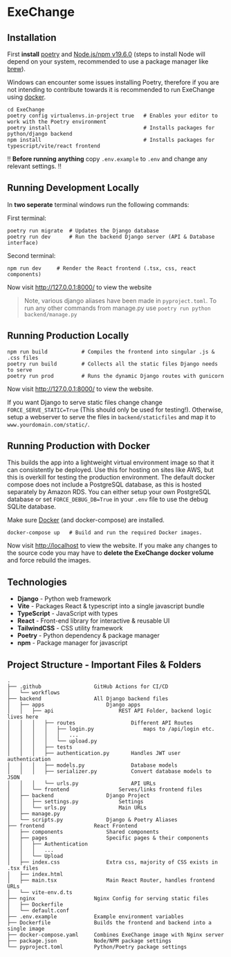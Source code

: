 # ExeChange

## Installation

First **install** [poetry](https://python-poetry.org/docs/#installing-with-the-official-installer) and [Node.js/npm v19.6.0](https://nodejs.org/en/) (steps to install Node will depend on your system, recommended to use a package manager like [brew](https://formulae.brew.sh/formula/node)).

Windows can encounter some issues installing Poetry, therefore if you are not intending to contribute towards it is recommended to run ExeChange using [docker](#running-production-with-docker).

```shell
cd ExeChange
poetry config virtualenvs.in-project true   # Enables your editor to work with the Poetry environment
poetry install                              # Installs packages for python/django backend
npm install                                 # Installs packages for typescript/vite/react frontend
```

:bangbang: **Before running anything** copy `.env.example` to `.env` and change any relevant settings. :bangbang:

## Running Development Locally

In **two seperate** terminal windows run the following commands:

First terminal:

```shell
poetry run migrate  # Updates the Django database
poetry run dev      # Run the backend Django server (API & Database interface)
```

Second terminal:

```shell
npm run dev     # Render the React frontend (.tsx, css, react components)
```

Now visit <http://127.0.0.1:8000/> to view the website

> Note, various django aliases have been made in `pyproject.toml`. To run any other commands from manage.py use `poetry run python backend/manage.py`

## Running Production Locally

```shell
npm run build           # Compiles the frontend into singular .js & .css files
poetry run build        # Collects all the static files Django needs to serve
poetry run prod         # Runs the dynamic Django routes with gunicorn
```

Now visit <http://127.0.0.1:8000/> to view the website.

If you want Django to serve static files change change `FORCE_SERVE_STATIC=True` (This should only be used for testing!). Otherwise, setup a webserver to serve the files in `backend/staticfiles` and map it to `www.yourdomain.com/static/`.

## Running Production with Docker

This builds the app into a lightweight virtual environment image so that it can consistently be deployed. Use this for hosting on sites like AWS, but this is overkill for testing the production environment. The default docker compose does not include a PostgreSQL database, as this is hosted separately by Amazon RDS. You can either setup your own PostgreSQL database or set `FORCE_DEBUG_DB=True` in your `.env` file to use the debug SQLite database.

Make sure [Docker](https://docs.docker.com/get-docker/) (and docker-compose) are installed.

```shell
docker-compose up   # Build and run the required Docker images.
```

Now visit <http://localhost> to view the website. If you make any changes to the source code you may have to **delete the ExeChange docker volume** and force rebuild the images.

## Technologies

- **Django** - Python web framework
- **Vite** - Packages React & typescript into a single javascript bundle
- **TypeScript** - JavaScript with types
- **React** - Front-end library for interactive & reusable UI
- **TailwindCSS** - CSS utility framework
- **Poetry** - Python dependency & package manager
- **npm** - Package manager for javascript

## Project Structure - Important Files & Folders

```
.
├── .github                 GitHub Actions for CI/CD
│   └── workflows
├── backend                 All Django backend files
│   ├── apps                    Django apps
│   │   ├── api                     REST API Folder, backend logic lives here
│   │   │   ├── routes                  Different API Routes
│   │   │   │   ├── login.py                maps to /api/login etc.
│   │   │   │   │   ...
│   │   │   │   └── upload.py
│   │   │   ├── tests
│   │   │   ├── authentication.py       Handles JWT user authentication
│   │   │   ├── models.py               Database models
│   │   │   ├── serializer.py           Convert database models to JSON
│   │   │   └── urls.py                 API URLs
│   │   └── frontend                Serves/links frontend files
│   ├── backend                 Django Project
│   │   ├── settings.py             Settings
│   │   └── urls.py                 Main URLs
│   ├── manage.py
│   └── scripts.py              Django & Poetry Aliases
├── frontend                React Frontend
│   ├── components              Shared components
│   ├── pages                   Specific pages & their components
│   │   ├── Authentication
│   │   │   ...
│   │   └── Upload
│   ├── index.css               Extra css, majority of CSS exists in .tsx files
│   ├── index.html
│   ├── main.tsx                Main React Router, handles frontend URLs
│   └── vite-env.d.ts
├── nginx                   Nginx Config for serving static files
│   ├── Dockerfile
│   └── default.conf
├── .env.example            Example environment variables
├── Dockerfile              Builds the frontend and backend into a single image
├── docker-compose.yaml     Combines ExeChange image with Nginx server
├── package.json            Node/NPM package settings
└── pyproject.toml          Python/Poetry package settings
```
